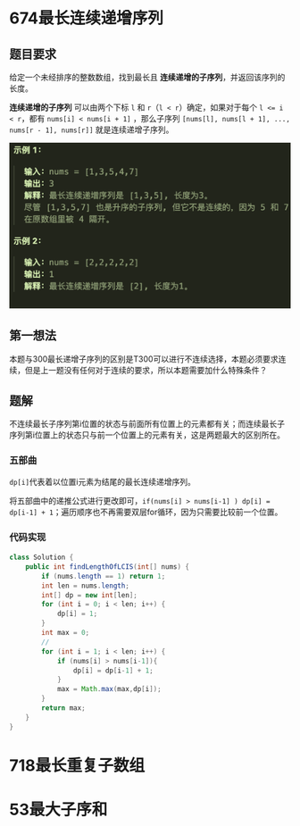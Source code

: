 # 674最长连续递增序列

## 题目要求

给定一个未经排序的整数数组，找到最长且 **连续递增的子序列**，并返回该序列的长度。

**连续递增的子序列** 可以由两个下标 `l` 和 `r`（`l < r`）确定，如果对于每个 `l <= i < r`，都有 `nums[i] < nums[i + 1]` ，那么子序列 `[nums[l], nums[l + 1], ..., nums[r - 1], nums[r]]` 就是连续递增子序列。

<img src="../../../Pic/image-20240301090254298.png" alt="image-20240301090254298" style="zoom:50%;" />

## 第一想法

本题与300最长递增子序列的区别是T300可以进行不连续选择，本题必须要求连续，但是上一题没有任何对于连续的要求，所以本题需要加什么特殊条件？

## 题解

不连续最长子序列第i位置的状态与前面所有位置上的元素都有关；而连续最长子序列第i位置上的状态只与前一个位置上的元素有关，这是两题最大的区别所在。

### 五部曲

`dp[i]`代表着以位置i元素为结尾的最长连续递增序列。

将五部曲中的递推公式进行更改即可，`if(nums[i] > nums[i-1] ) dp[i] = dp[i-1] + 1`；遍历顺序也不再需要双层for循环，因为只需要比较前一个位置。

### 代码实现

```java
class Solution {
    public int findLengthOfLCIS(int[] nums) {
        if (nums.length == 1) return 1;
        int len = nums.length;
        int[] dp = new int[len];
        for (int i = 0; i < len; i++) {
            dp[i] = 1;
        }
        int max = 0;
        //
        for (int i = 1; i < len; i++) {
            if (nums[i] > nums[i-1]){
                dp[i] = dp[i-1] + 1;
            }
            max = Math.max(max,dp[i]);
        }
        return max;
    }
}
```



# 718最长重复子数组

# 53最大子序和